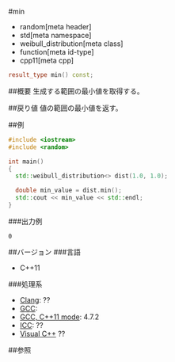 #min
* random[meta header]
* std[meta namespace]
* weibull_distribution[meta class]
* function[meta id-type]
* cpp11[meta cpp]

```cpp
result_type min() const;
```

##概要
生成する範囲の最小値を取得する。


##戻り値
値の範囲の最小値を返す。


##例
```cpp
#include <iostream>
#include <random>

int main()
{
  std::weibull_distribution<> dist(1.0, 1.0);

  double min_value = dist.min();
  std::cout << min_value << std::endl;
}
```

###出力例
```
0
```

##バージョン
###言語
- C++11

###処理系
- [Clang](/implementation.md#clang): ??
- [GCC](/implementation.md#gcc): 
- [GCC, C++11 mode](/implementation.md#gcc): 4.7.2
- [ICC](/implementation.md#icc): ??
- [Visual C++](/implementation.md#visual_cpp) ??


##参照


